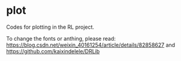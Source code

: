 # plot
Codes for plotting in the RL project. 

To change the fonts or anthing, please read:
https://blog.csdn.net/weixin_40161254/article/details/82858627 and https://github.com/kaixindelele/DRLib
